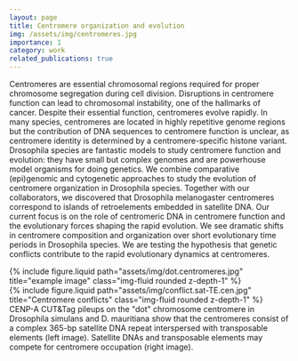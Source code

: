 ```yaml
---
layout: page
title: Centromere organization and evolution
img: /assets/img/centromeres.jpg
importance: 1
category: work
related_publications: true
---
```


Centromeres are essential chromosomal regions required for proper chromosome segregation during cell division. Disruptions in centromere function can lead to chromosomal instability, one of the hallmarks of cancer. Despite their essential function, centromeres evolve rapidly. In many species, centromeres are located in highly repetitive genome regions but the contribution of DNA sequences to centromere function is unclear, as centromere identity is determined by a centromere-specific histone variant. Drosophila species are fantastic models to study centromere function and evolution: they have small but complex genomes and are powerhouse model organisms for doing genetics. We combine comparative (epi)genomic and cytogenetic approaches to study the evolution of centromere organization in Drosophila species. Together with our collaborators, we discovered that Drosophila melanogaster centromeres correspond to islands of retroelements embedded in satellite DNA. Our current focus is on the role of centromeric DNA in centromere function and the evolutionary forces shaping the rapid evolution. We see dramatic shifts in centromere composition and organization over short evolutionary time periods in Drosophila species. We are testing the hypothesis that genetic conflicts contribute to the rapid evolutionary dynamics at centromeres.




<div class="row justify-content-sm-center">
    <div class="col-sm-8 mt-3 mt-md-0">
        {% include figure.liquid path="assets/img/dot.centromeres.jpg" title="example image" class="img-fluid rounded z-depth-1" %}
    </div>
    <div class="col-sm-4 mt-3 mt-md-0">
        {% include figure.liquid path="assets/img/conflict.sat-TE.cen.jpg" title="Centromere conflicts" class="img-fluid rounded z-depth-1" %}
    </div>
</div>
<div class="caption">
   CENP-A CUT&Tag pileups on the "dot" chromosome centromere in Drosophila simulans and D. mauritiana show that the centromeres consist of a complex 365-bp satellite DNA repeat interspersed with transposable elements (left image). Satellite DNAs and transposable elements may compete for centromere occupation (right image).
</div>




